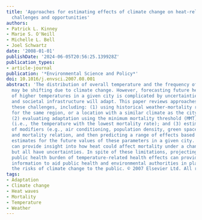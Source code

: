 ```yaml
---
title: 'Approaches for estimating effects of climate change on heat-related deaths:
  challenges and opportunities'
authors:
- Patrick L. Kinney
- Marie S. O'Neill
- Michelle L. Bell
- Joel Schwartz
date: '2008-01-01'
publishDate: '2024-06-05T20:56:25.139928Z'
publication_types:
- article-journal
publication: '*Environmental Science and Policy*'
doi: 10.1016/j.envsci.2007.08.001
abstract: 'The distribution of overall temperature and the frequency of heat waves
  may be shifting due to climate change. However, forecasting future health consequences
  of higher temperatures in a given city is complicated by uncertainties in how populations
  and societal infrastructure will adapt. This paper reviews approaches to address
  these challenges, including: (1) using historical weather-mortality relationships
  for the same region, or a location with a similar climate as the city of interest;
  (2) evaluating adaptation using the minimum mortality threshold (MMT) temperature
  (i.e., the temperature with the lowest mortality rate); and (3) estimating the impact
  of modifiers (e.g., air conditioning, population density, green space) on the temperature
  and mortality relation, and then predicting a range of effects based on plausible
  estimates for the future values of these parameters in a given city. Each approach
  can provide insight into how heat could affect mortality under a changing climate,
  but all have uncertainties. In spite of these limitations, projecting the future
  public health burden of temperature-related health effects can provide valuable
  information to aid public health and environmental authorities in planning and communicating
  the risks of climate change to the public. © 2007 Elsevier Ltd. All rights reserved.'
tags:
- Adaptation
- Climate change
- Heat waves
- Mortality
- Temperature
- Weather
---
```

